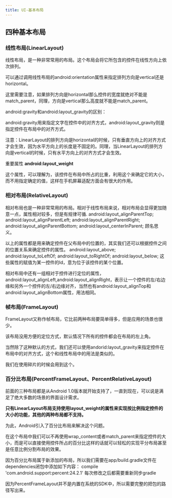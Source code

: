 ```yaml
---
title: UI-基本布局
---
```

## 四种基本布局

### 线性布局(LinearLayout)

线性布局，是一种非常常用的布局。这个布局会将它所包含的控件在线性方向上依次排列。

可以通过调用线性布局的android:orientation属性来指定排列方向是vertical还是horizontal。

这里需要注意，如果排列方向是horizontal那么控件的宽度就绝对不能是match_parent，同理，方向是vertical那么高度就不能是match_parent。

android:gravity和android:layout_gravity的区别：

android:gravity用来指定文字在控件中的对齐方式，android:layout_gravity则是指定控件在布局中的对齐方式。

注意：LinearLayout的排列方向是horizontal的时候，只有垂直方向上的对齐方式才会生效，因为水平方向上的长度是不固定的。同理，当LinearLayout的排列方向是vertical的时候，只有水平方向上的对齐方式才会生效。

重要属性 **android:layout_weight**

这个属性，可以理解为，该控件在布局中所占的比重，利用这个来确定它的大小，而不用指定确定的值，这样在手机屏幕适配方面会有很大的作用。

### 相对布局(RelativeLayout)

相对布局也是一种非常常用的布局。相对于线性布局来说，相对布局会显得更加随意一点，属性相对较多，但是有规律可循.
android:layout_alignParentTop;
android:layout_alignParentLeft;
android:layout_alignParentRight;
android:layout_alignParentBottom;
android:layout_centerInParent;
顾名思义。

以上的属性都是用来确定控件在父布局中的位置的，其实我们还可以根据控件之间的位置关系来确定控件的属性。
android:layout_above;
android:layout_toLeftOf;
android:layout_toRightOf;
android:layout_below;
这些属性的赋值为某一控件的Id，意为位于该控件的某个位置。

相对布局中还有一组相对于控件进行定位的属性，android:layout_alignLeft,android:layout_alignRight，表示让一个控件的左/右边缘和另外一个控件的左/右边缘对齐，当然也有android:layout_alignTop和android:layout_alignBottom属性，用法相同。

### 帧布局(FrameLayout)

FrameLayout又称作帧布局，它比前两种布局要简单得多，但是应用的场景也很少。

该布局没用方便的定位方式，默认情况下所有的控件都会在布局的左上角。

当然除了这种默认的方式，我们还可以使用andorid:layout_gravity来指定控件在布局中的对齐方式，这个和线性布局中的用法是类似的。

我们在使用碎片的时候会用到这个。

### 百分比布局(PercentFrameLayout、PercentRelativeLayout)

前面的三种布局都是从Android 1.0版本就开始支持了，一直到现在，可以说是满足了绝大多数的场景的界面设计需求。

**只有LinearLayout布局支持使用layout_weight的属性来实现按比例指定控件的大小的功能，其他的两种布局都不支持。**

为此，Android引入了百分比布局来解决这个问题。

在这个布局中我们可以不再使用wrap_content或者match_parent来指定控件的大小，而是可以直接使用控件所占的百分比这样的话就可以轻松的实现平分布局甚至是任意比例分割布局的效果。

因为百分比布局属于新添加的布局，所以我们需要在app/build.gradle文件在dependencies闭包中添加如下内容：
compile 'com.android.support:percent:24.2.1'
每次修改之后都需要重新同步gradle

因为PercentFrameLayout并不是内置在系统的SDK中，所以需要完整的把包的路径写出来。
